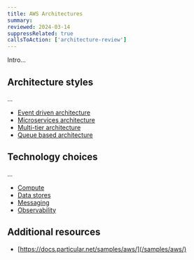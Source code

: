 ```yaml
---
title: AWS Architectures
summary:
reviewed: 2024-03-14
suppressRelated: true
callsToAction: ['architecture-review']
---
```


Intro...

## Architecture styles

...

* [Event driven architecture](/architecture/aws/event-driven-architecture.md)
* [Microservices architecture](/architecture/aws/microservices.md)
* [Multi-tier architecture](/architecture/aws/multi-tier-architecture.md)
* [Queue based architecture](/architecture/aws/queue-based-architecture.md)

## Technology choices

...

* [Compute](/architecture/aws/compute.md)
* [Data stores](/architecture/aws/data-stores.md)
* [Messaging](/architecture/aws/messaging.md)
* [Observability](/architecture/aws/observability.md)

## Additional resources

* [https://docs.particular.net/samples/aws/](/samples/aws/)